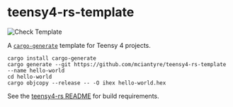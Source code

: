 # teensy4-rs-template

![Check Template](https://github.com/mciantyre/teensy4-rs/workflows/Check%20Template/badge.svg)

A [`cargo-generate`](https://crates.io/crates/cargo-generate) template for
Teensy 4 projects.

```
cargo install cargo-generate
cargo generate --git https://github.com/mciantyre/teensy4-rs-template --name hello-world
cd hello-world
cargo objcopy --release -- -O ihex hello-world.hex
```

See the [teensy4-rs
README](https://github.com/mciantyre/teensy4-rs/blob/master/README.md) for build requirements.